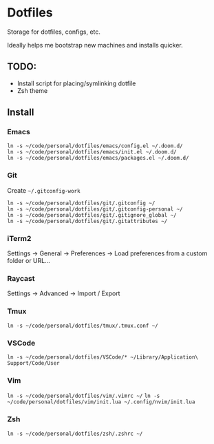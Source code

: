 # Dotfiles

Storage for dotfiles, configs, etc.

Ideally helps me bootstrap new machines and installs quicker.

## TODO:

- Install script for placing/symlinking dotfile
- Zsh theme

## Install

### Emacs

```
ln -s ~/code/personal/dotfiles/emacs/config.el ~/.doom.d/
ln -s ~/code/personal/dotfiles/emacs/init.el ~/.doom.d/
ln -s ~/code/personal/dotfiles/emacs/packages.el ~/.doom.d/
```

### Git

Create `~/.gitconfig-work`

```
ln -s ~/code/personal/dotfiles/git/.gitconfig ~/
ln -s ~/code/personal/dotfiles/git/.gitconfig-personal ~/
ln -s ~/code/personal/dotfiles/git/.gitignore_global ~/
ln -s ~/code/personal/dotfiles/git/.gitattributes ~/
```

### iTerm2

Settings -> General -> Preferences -> Load preferences from a custom folder or URL...

### Raycast

Settings -> Advanced -> Import / Export

### Tmux

`ln -s ~/code/personal/dotfiles/tmux/.tmux.conf ~/`

### VSCode

`ln -s ~/code/personal/dotfiles/VSCode/* ~/Library/Application\ Support/Code/User`

### Vim

`ln -s ~/code/personal/dotfiles/vim/.vimrc ~/`
`ln -s ~/code/personal/dotfiles/vim/init.lua ~/.config/nvim/init.lua`

### Zsh

`ln -s ~/code/personal/dotfiles/zsh/.zshrc ~/`
